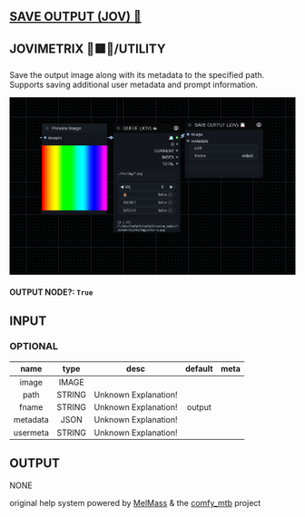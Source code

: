 ## [SAVE OUTPUT (JOV) 💾](https://github.com/Amorano/Jovimetrix-examples/blob/master/node/SAVE%20OUTPUT/SAVE%20OUTPUT.md)

## JOVIMETRIX 🔺🟩🔵/UTILITY


Save the output image along with its metadata to the specified path. Supports saving additional user metadata and prompt information.


![SAVE OUTPUT](https://raw.githubusercontent.com/Amorano/Jovimetrix-examples/master/node/SAVE%20OUTPUT/SAVE%20OUTPUT.png)

#### OUTPUT NODE?: `True`

## INPUT

### OPTIONAL

name | type | desc | default | meta
:---:|:---:|---|:---:|---
image  |  IMAGE  |  |  | 
path  |  STRING  | Unknown Explanation! |  | 
fname  |  STRING  | Unknown Explanation! | output | 
metadata  |  JSON  | Unknown Explanation! |  | 
usermeta  |  STRING  | Unknown Explanation! |  | 

## OUTPUT

NONE

original help system powered by [MelMass](https://github.com/melMass) & the [comfy_mtb](https://github.com/melMass/comfy_mtb) project